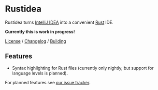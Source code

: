 # Rustidea

Rustidea turns [IntelliJ IDEA](http://www.jetbrains.com/idea/) into a convenient [Rust](https://www.rust-lang.org/) IDE.

**Currently this is work in progress!**

[License](LICENSE.md) /
[Changelog](CHANGELOG.md) /
[Building](BUILDING.md)

## Features

  - Syntax highlighting for Rust files (currently only nightly, but support for language levels is planned).

For planned features see [our issue tracker](https://gitlab.com/jajakobyly/rustidea/issues?milestone_id=&scope=all&sort=created_asc&state=opened&utf8=%E2%9C%93&assignee_id=&author_id=&milestone_title=&label_name=planned-feature).
